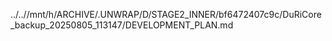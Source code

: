 ../..//mnt/h/ARCHIVE/.UNWRAP/D/STAGE2_INNER/bf6472407c9c/DuRiCore_backup_20250805_113147/DEVELOPMENT_PLAN.md